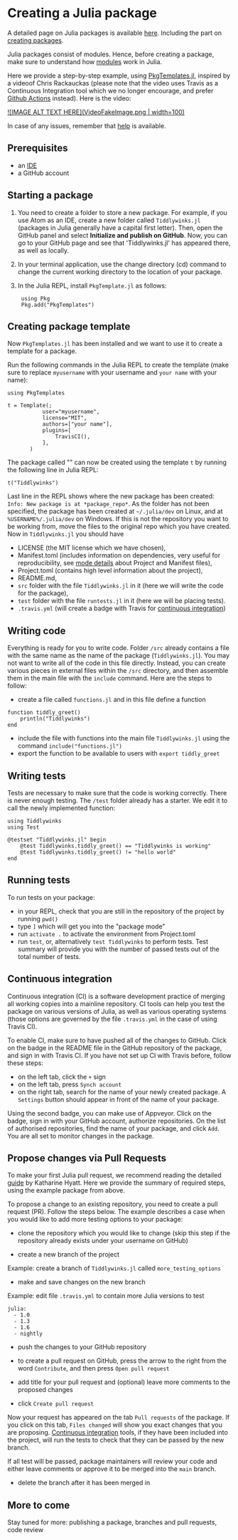 # Creating a Julia package

A detailed page on Julia packages is available [here](http://pkgdocs.julialang.org/v1/). Including the part on [creating packages](http://pkgdocs.julialang.org/v1/creating-packages/).

Julia packages consist of modules. Hence, before creating a package, make sure to understand how [modules](https://docs.julialang.org/en/v1/manual/modules/) work in Julia.


Here we provide a step-by-step example, using [PkgTemplates.jl](https://juliahub.com/docs/PkgTemplates/IGiQL/0.6.4/), inspired by a videoof Chris Rackauckas (please note that the video uses Travis as a Continuous Integration tool which we no longer encourage, and prefer [Github Actions](https://docs.github.com/en/actions) instead). Here is the video:

[![IMAGE ALT TEXT HERE](VideoFakeImage.png | width=100)](https://www.youtube.com/watch?v=QVmU29rCjaA&t=112s)

In case of any issues, remember that [help](https://github.com/elizavetasemenova/www.julialang.org/blob/main/contribute/contributing_for_everyone.md#where-to-get-help) is available.

## Prerequisites

- an [IDE](https://github.com/elizavetasemenova/www.julialang.org/blob/main/contribute/contributing_for_everyone.md#what-are-the-ide-options)
- a GitHub account

## Starting a package

1. You need to create a folder to store a new package. For example, if you use Atom as an IDE, create a new folder called `Tiddlywinks.jl` (packages in Julia generally have a capital first letter). Then, open the GitHub panel and select **Initialize and publish on GitHub**. Now, you can go to your GitHub page and see that 'Tiddlywinks.jl' has appeared there, as well as locally.

2. In your terminal application, use the change directory (cd) command to change the current working directory to the location of your package.

3. In the Julia REPL, install `PkgTemplate.jl` as follows:

   ```
    using Pkg
    Pkg.add("PkgTemplates")
   ```


## Creating package template

Now `PkgTemplates.jl` has been installed and we want to use it to create a template for a package.

Run the following commands in the Julia REPL to create the template (make sure to replace `myusername` with your username and `your name` with your name):

```
using PkgTemplates

t = Template(;
           user="myusername",
           license="MIT",
           authors=["your name"],
           plugins=[
               TravisCI(),
           ],
       )
```

The package called "" can now be created using the template `t` by running the following line in Julia REPL:
```
t("Tiddlywinks")
```

Last line in the REPL shows where the new package has been created:
`Info: New package is at *package_repo*`. As the folder has not been specified, the package has been created at `~/.julia/dev` on Linux, and at `%USERNAME%/.julia/dev` on Windows. If this is not the repository you want to be working from, move the files to the original repo which you have created. Now in `Tiddlywinks.jl` you should have

- LICENSE (the MIT license which we have chosen),
- Manifest.toml (includes information on dependencies, very useful for reproducibility, see [mode details](http://pkgdocs.julialang.org/v1/toml-files/) about Project and Manifest files),
- Project.toml (contains high level information about the project),
- README.md,
- `src` folder with the file `Tiddlywinks.jl` in it (here we will write the code for the package),
- `test` folder with the file `runtests.jl` in it (here we will be placing tests).
- `.travis.yml` (will create a badge with Travis for [continuous integration](#continuous-integration))

## Writing code
Everything is ready for you to write code. Folder `/src` already contains a file with the same name as the name of the package (`Tiddlywinks.jl`). You may not want to write all of the code in this file directly. Instead, you can create various pieces in external files within the `/src` directory, and then assemble them in the main file with the `include` command. Here are the steps to follow:

- create a file called `functions.jl` and in this file define a function
```
function tiddly_greet()
    println("Tiddlywinks")
end
```
- include the file with functions into the main file `Tiddlywinks.jl` using the command `include("functions.jl")`
- export the function to be available to users with `export tiddly_greet`


## Writing tests
Tests are necessary to make sure that the code is working correctly. There is never enough testing. The `/test` folder already has a starter. We edit it to call the newly implemented function:
```
using Tiddlywinks
using Test

@testset "Tiddlywinks.jl" begin
    @test Tiddlywinks.tiddly_greet() == "Tiddlywinks is working"
    @test Tiddlywinks.tiddly_greet() != "hello world"
end
```

## Running tests

To run tests on your package:

- in your REPL, check that you are still in the repository of the project by running `pwd()`
- type `]` which will get you into the "package mode"
- run `activate .` to activate the environment from Project.toml
- run `test`, or, alternatively `test Tiddlywinks` to perform tests. Test summary will provide you with the number of passed tests out of the total number of tests.

## Continuous integration

Continuous integration (CI) is a software development practice of merging all working copies into a mainline repository. CI tools can help you test the package on various versions of Julia, as well as various operating systems (those options are governed by the file `.travis.yml` in the case of using Travis CI).

To enable CI, make sure to have pushed all of the changes to GitHub. Click on the badge in the README file in the GitHub repository of the package, and sign in with Travis CI. If you have not set up CI with Travis before, follow these steps:

- on the left tab, click the `+` sign
- on the left tab, press `Synch account`
- on the right tab, search for the name of your newly created package. A `Settings` button should appear in front of the name of your package.

Using the second badge, you can make use of Appveyor. Click on the badge, sign in with your GitHub account, authorize repositories. On the list of authorised repositories, find the name of your package, and click `Add`. You are all set to monitor changes in the package.

## Propose changes via Pull Requests

To make your first Julia pull request, we recommend reading the detailed [guide](https://kshyatt.github.io/post/firstjuliapr/) by Katharine Hyatt. Here we provide the summary of required steps, using the example package from above.

To propose a change to an existing repository, you need to create a pull request (PR). Follow the steps below. The example
describes a case when you would like to add more testing options to your package:

- clone the repository which you would like to change (skip this step if the repository already exists under your username on GitHub)

- create a new branch of the project

Example: create a branch of `Tiddlywinks.jl` called `more_testing_options`

- make and save changes on the new branch

Example: edit file `.travis.yml` to contain more Julia versions to test

```
julia:
  - 1.0
  - 1.3
  - 1.6
  - nightly
```

- push the changes to your GitHub repository

- to create a pull request on GitHub, press the arrow to the right from the word `Contribute`, and then press `Open pull request`

- add title for your pull request and (optional) leave more comments to the proposed changes

- click `Create pull request`

Now your request has appeared on the tab `Pull requests` of the package. If you click on this tab, `Files changed` will show you exact changes that you are proposing. [Continuous integration](#continuous-integration) tools, if they have been included into the project, will run the tests to check that they can be passed by the new branch.

If all test will be passed, package maintainers will review your code and either leave comments or approve it to be merged into the `main` branch.

- delete the branch after it has been merged in

## More to come
Stay tuned for more: publishing a package, branches and pull requests, code review
